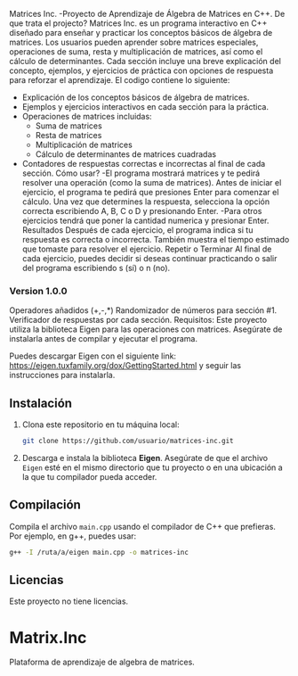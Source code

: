 Matrices Inc. -Proyecto de Aprendizaje de Álgebra de Matrices en C++.
De que trata el projecto?
Matrices Inc. es un programa interactivo en C++ diseñado para enseñar y practicar los conceptos básicos de álgebra de matrices. Los usuarios pueden aprender sobre matrices especiales, operaciones de suma, resta y multiplicación de matrices, así como el cálculo de determinantes. Cada sección incluye una breve explicación del concepto, ejemplos, y ejercicios de práctica con opciones de respuesta para reforzar el aprendizaje.
El codigo contiene lo siguiente:
- Explicación de los conceptos básicos de álgebra de matrices.
- Ejemplos y ejercicios interactivos en cada sección para la práctica.
- Operaciones de matrices incluidas:
  - Suma de matrices
  - Resta de matrices
  - Multiplicación de matrices
  - Cálculo de determinantes de matrices cuadradas
- Contadores de respuestas correctas e incorrectas al final de cada sección.
Cómo usar?
-El programa mostrará matrices y te pedirá resolver una operación (como la suma de matrices).
Antes de iniciar el ejercicio, el programa te pedirá que presiones Enter para comenzar el cálculo.
Una vez que determines la respuesta, selecciona la opción correcta escribiendo A, B, C o D y presionando Enter.
-Para otros ejercicios tendrá que poner la cantidad numerica y presionar Enter.
Resultados
Después de cada ejercicio, el programa indica si tu respuesta es correcta o incorrecta.
También muestra el tiempo estimado que tomaste para resolver el ejercicio.
Repetir o Terminar
Al final de cada ejercicio, puedes decidir si deseas continuar practicando o salir del programa escribiendo s (sí) o n (no).

### Version 1.0.0
Operadores añadidos (+,-,*)
Randomizador de números para sección #1.
Verificador de respuestas por cada sección.
Requisitos:
Este proyecto utiliza la biblioteca Eigen para las operaciones con matrices. Asegúrate de instalarla antes de compilar y ejecutar el programa.
  
Puedes descargar Eigen con el siguiente link: https://eigen.tuxfamily.org/dox/GettingStarted.html y seguir las instrucciones para instalarla.
## Instalación
1. Clona este repositorio en tu máquina local:
    ```bash
    git clone https://github.com/usuario/matrices-inc.git
    ```
2. Descarga e instala la biblioteca **Eigen**. Asegúrate de que el archivo `Eigen` esté en el mismo directorio que tu proyecto o en una ubicación a la que tu compilador pueda acceder.
## Compilación
Compila el archivo `main.cpp` usando el compilador de C++ que prefieras. Por ejemplo, en g++, puedes usar:
```bash
g++ -I /ruta/a/eigen main.cpp -o matrices-inc
```
## Licencias
Este proyecto no tiene licencias.
# Matrix.Inc
Plataforma de aprendizaje de algebra de matrices.
